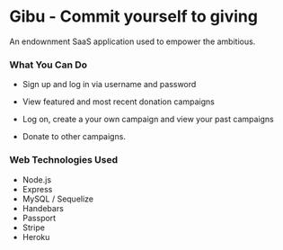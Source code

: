 # Gibu - Commit yourself to giving
An endownment SaaS application used to empower the ambitious.

### What You Can Do

- Sign up and log in via username and password

- View featured and most recent donation campaigns

- Log on, create a your own campaign and view your past campaigns

- Donate to other campaigns.

### Web Technologies Used

- Node.js
- Express
- MySQL / Sequelize
- Handebars
- Passport
- Stripe
- Heroku
